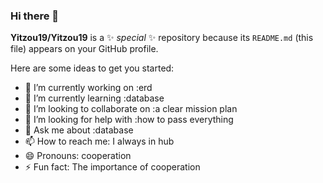### Hi there 👋


**Yitzou19/Yitzou19** is a ✨ _special_ ✨ repository because its `README.md` (this file) appears on your GitHub profile.

Here are some ideas to get you started:

- 🔭 I’m currently working on :erd
- 🌱 I’m currently learning :database
- 👯 I’m looking to collaborate on :a clear mission plan
- 🤔 I’m looking for help with :how to pass everything
- 💬 Ask me about :database
- 📫 How to reach me: I always in hub
- 😄 Pronouns: cooperation
- ⚡ Fun fact: The importance of cooperation

